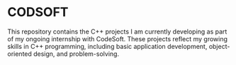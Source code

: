 # CODSOFT
This repository contains the C++ projects I am currently developing as part of my ongoing internship with CodeSoft. These projects reflect my growing skills in C++ programming, including basic application development, object-oriented design, and problem-solving.
